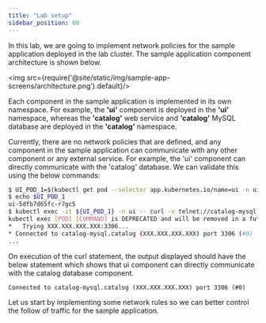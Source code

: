 ```yaml
---
title: "Lab setup"
sidebar_position: 60
---
```


In this lab, we are going to implement network policies for the sample application deployed in the lab cluster. The sample application component architecture is shown below.

<img src={require('@site/static/img/sample-app-screens/architecture.png').default}/>

Each component in the sample application is implemented in its own namespace. For example, the **'ui'** component is deployed in the **'ui'** namespace, whereas the **'catalog'** web service and **'catalog'** MySQL database are deployed in the **'catalog'** namespace.

Currently, there are no network policies that are defined, and any component in the sample application can communicate with any other component or any external service. For example, the 'ui' component can directly communicate with the 'catalog' database. We can validate this using the below commands:

```bash wait=30 timeout=240
$ UI_POD_1=$(kubectl get pod --selector app.kubernetes.io/name=ui -n ui -o json | jq -r '.items[0].metadata.name')
$ echo $UI_POD_1
ui-5dfb7d65fc-r7gc5
$ kubectl exec -it ${UI_POD_1} -n ui -- curl -v telnet://catalog-mysql.catalog:3306 --connect-timeout 5
kubectl exec [POD] [COMMAND] is DEPRECATED and will be removed in a future version. Use kubectl exec [POD] -- [COMMAND] instead.
*   Trying XXX.XXX.XXX.XXX:3306...
* Connected to catalog-mysql.catalog (XXX.XXX.XXX.XXX) port 3306 (#0)
...
```
On execution of the curl statement, the output displayed should have the below statement which shows that ui component can directly communicate with the catalog database component.
```
Connected to catalog-mysql.catalog (XXX.XXX.XXX.XXX) port 3306 (#0)
```

Let us start by implementing some network rules so we can better control the follow of traffic for the sample application.
